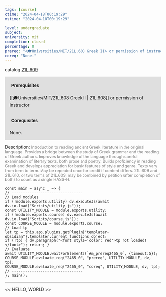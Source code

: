 ```yaml
---
tags: [course]
ctime: "2024-04-18T00:19:29"
mstime: "2024-04-18T00:19:29"

level: undergraduate
subject: 
university: mit
completion: closed
percentage: 0
prereq: "<🎓Universities/MIT/21L.608 Greek II> or permission of instructor"
coreq: "None."
---
```


catalog [21L.609](http://student.mit.edu/catalog/m21La.html#21L.609)

<span style="display: block; padding: 15px; background-color: rgb(100, 100, 100, 0.2);"><font id="m_prereq2465_0" style="display: block; font-family: Arial, sans-serif; font-weight: bold; padding: 5px">Prerequisites</font><br><span id="prereq2465_0">[[🎓Universities/MIT/21L.608 Greek II | 21L.608]] or permission of instructor</span></span>
<span style="display: block; padding: 15px; background-color: rgb(100, 100, 100, 0.2);"><font id="m_coreq2465_0" style="display: block; font-family: Arial, sans-serif; font-weight: bold; padding: 5px">Corequisites</font><br><span id="coreq2465_0">None.</span></span>

<font style="">Description:</font>
<font style="color: grey; font-size: 0.8rem;">Introduction to reading ancient Greek literature in the original language. Provides a bridge between the study of Greek grammar and the reading of Greek authors. Improves knowledge of the language through careful examination of literary texts, both prose and poetry. Builds proficiency in reading Greek and develops appreciation for basic features of style and genre. Texts vary from term to term. May be repeated once for credit if content differs. 21L.609 and 21L.610, or two terms of 21L.609, may be combined by petition (after completion of both) to count as a single HASS-H.</font>

```dataviewjs
const main = async _ => {
// --------------------------------
// Load modules
if (!module.exports.utility) dv.executeJs(await dv.io.load("Scripts/utility.js"));
const UTILITY_MODULE = module.exports.utility;
if (!module.exports.course) dv.executeJs(await dv.io.load("Scripts/course.js"));
const COURSE_MODULE = module.exports.course;
// Load tp
let tp = this.app.plugins.getPlugin("templater-obsidian").templater.current_functions_object;
if (!tp) { dv.paragraph("<font style='color: red'>tp not loaded!</font>"); return; }
// Evaluate
await UTILITY_MODULE.waitForElements(`#m_prereq2465_0`, {timeout:5});
COURSE_MODULE.evaluate_req("2465_0", "prereq", UTILITY_MODULE, dv, tp);
COURSE_MODULE.evaluate_req("2465_0", "coreq", UTILITY_MODULE, dv, tp);
// --------------------------------
}; main();
```

---

<< HELLO, WORLD >>

